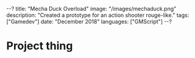 --?
title: "Mecha Duck Overload"
image: "/images/mechaduck.png"
description: "Created a prototype for an action shooter rouge-like."
tags: ["Gamedev"]
date: "December 2018"
languages: ["GMScript"]
--?

# Project thing